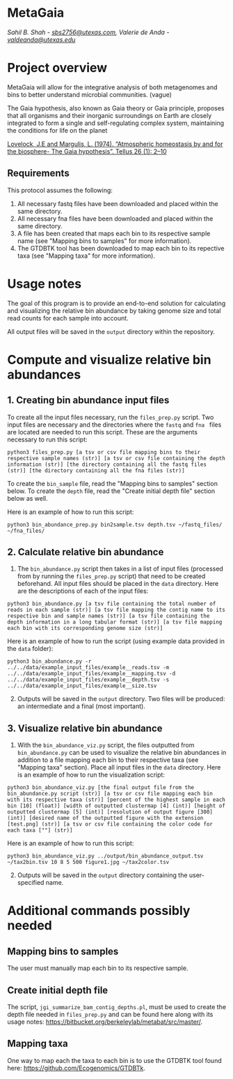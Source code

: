 # MetaGaia

*Sahil B. Shah - sbs2756@utexas.com, Valerie de Anda - valdeanda@utexas.edu*

# Project overview

MetaGaia will allow for the integrative analysis of both metagenomes and bins to better understand microbial communities. (vague)

The Gaia hypothesis, also known as Gaia theory or Gaia principle, proposes that all organisms and their inorganic surroundings on Earth are closely integrated to form a single and self-regulating complex system, maintaining the conditions for life on the planet

[Lovelock, J.E and Margulis, L. (1974). “Atmospheric homeostasis by and for the biosphere- The Gaia hypothesis”. Tellus 26 (1): 2–10](https://onlinelibrary.wiley.com/doi/abs/10.1111/j.2153-3490.1974.tb01946.x)

## Requirements

This protocol assumes the following:
  
1. All necessary fastq files have been downloaded and placed within the same directory.
2. All necessary fna files have been downloaded and placed within the same directory.
3. A file has been created that maps each bin to its respective sample name (see "Mapping bins to samples" for more information).
4. The GTDBTK tool has been downloaded to map each bin to its repective taxa (see "Mapping taxa" for more information).
                                                                                                                    
# Usage notes

The goal of this program is to provide an end-to-end solution for calculating and visualizing the relative bin abundance by taking genome size and total read counts for each sample into account.

All output files will be saved in the `output` directory within the repository.

# Compute and visualize relative bin abundances

## 1. Creating bin abundance input files

To create all the input files necessary, run the `files_prep.py` script. Two input files are necessary and the directories where the `fastq` and `fna ` files are located are needed to run this script. These are the arguments necessary to run this script:

```
python3 files_prep.py [a tsv or csv file mapping bins to their respective sample names (str)] [a tsv or csv file containing the depth information (str)] [the directory containing all the fastq files (str)] [the directory containing all the fna files (str)]
```

To create the `bin_sample` file, read the "Mapping bins to samples" section below. To create the `depth` file, read the "Create initial depth file" section below as well.

Here is an example of how to run this script:

```
python3 bin_abundance_prep.py bin2sample.tsv depth.tsv ~/fastq_files/ ~/fna_files/
```

## 2. Calculate relative bin abundance

1. The `bin_abundance.py` script then takes in a list of input files (processed from by running the `files_prep.py` script) that need to be created beforehand. All input files should be placed in the `data` directory. Here are the descriptions of each of the input files:

```
python3 bin_abundance.py [a tsv file containing the total number of reads in each sample (str)] [a tsv file mapping the contig name to its respective bin and sample names (str)] [a tsv file containing the depth information in a long tabular format (str)] [a tsv file mapping each bin with its corresponding genome size (str)]
```

Here is an example of how to run the script (using example data provided in the `data` folder):

```
python3 bin_abundance.py -r ../../data/example_input_files/example__reads.tsv -m ../../data/example_input_files/example__mapping.tsv -d ../../data/example_input_files/example__depth.tsv -s ../../data/example_input_files/example__size.tsv
```

2. Outputs will be saved in the `output` directory. Two files will be produced: an intermediate and a final (most important).

## 3. Visualize relative bin abundance

1. With the `bin_abundance_viz.py` script, the files outputted from `bin_abundance.py` can be used to visualize the relative bin abundances in addition to a file mapping each bin to their respective taxa (see "Mapping taxa" section). Place all input files in the `data` directory. Here is an example of how to run the visualization script:

```
python3 bin_abundance_viz.py [the final output file from the bin_abundance.py script (str)] [a tsv or csv file mapping each bin with its respective taxa (str)] [percent of the highest sample in each bin [10] (float)] [width of outputted clustermap [4] (int)] [height of outputted clustermap [5] (int)] [resolution of output figure [300] (int)] [desired name of the outputted figure with the extension [test.png] (str)] [a tsv or csv file containing the color code for each taxa [""] (str)]
```

Here is an example of how to run this script:

```
python3 bin_abundance_viz.py ../output/bin_abundance_output.tsv ~/tax2bin.tsv 10 8 5 500 figure1.jpg ~/tax2color.tsv
```

2. Outputs will be saved in the `output` directory containing the user-specified name.

# Additional commands possibly needed

## Mapping bins to samples

The user must manually map each bin to its respective sample.

## Create initial depth file

The script, `jgi_summarize_bam_contig_depths.pl`, must be used to create the depth file needed in `files_prep.py` and can be found here along with its usage notes: https://bitbucket.org/berkeleylab/metabat/src/master/.

## Mapping taxa

One way to map each the taxa to each bin is to use the GTDBTK tool found here: https://github.com/Ecogenomics/GTDBTk.
